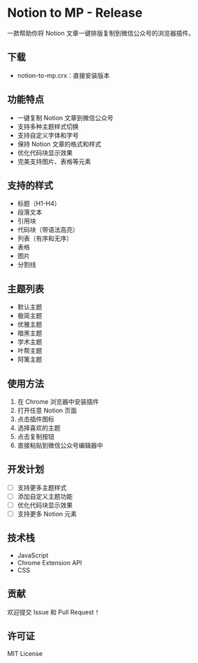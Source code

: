 # Notion to MP - Release
一款帮助你将 Notion 文章一键排版复制到微信公众号的浏览器插件。

## 下载
- notion-to-mp.crx：直接安装版本

## 功能特点

- 一键复制 Notion 文章到微信公众号
- 支持多种主题样式切换
- 支持自定义字体和字号
- 保持 Notion 文章的格式和样式
- 优化代码块显示效果
- 完美支持图片、表格等元素

## 支持的样式

- 标题（H1-H4）
- 段落文本
- 引用块
- 代码块（带语法高亮）
- 列表（有序和无序）
- 表格
- 图片
- 分割线

## 主题列表

- 默认主题
- 极简主题
- 优雅主题
- 暗黑主题
- 学术主题
- 叶帮主题
- 阿篱主题

## 使用方法

1. 在 Chrome 浏览器中安装插件
2. 打开任意 Notion 页面
3. 点击插件图标
4. 选择喜欢的主题
5. 点击复制按钮
6. 直接粘贴到微信公众号编辑器中

## 开发计划

- [ ] 支持更多主题样式
- [ ] 添加自定义主题功能
- [ ] 优化代码块显示效果
- [ ] 支持更多 Notion 元素

## 技术栈

- JavaScript
- Chrome Extension API
- CSS

## 贡献

欢迎提交 Issue 和 Pull Request！

## 许可证

MIT License
